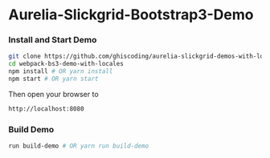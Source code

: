# Aurelia-Slickgrid-Bootstrap3-Demo

### Install and Start Demo
```bash
git clone https://github.com/ghiscoding/aurelia-slickgrid-demos-with-locales
cd webpack-bs3-demo-with-locales
npm install # OR yarn install
npm start # OR yarn start
```

Then open your browser to
```html
http://localhost:8080
```

### Build Demo
```bash
run build-demo # OR yarn run build-demo
```
